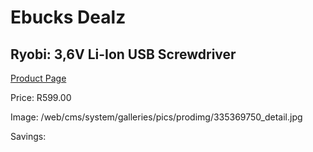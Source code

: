 
# Ebucks Dealz
## Ryobi: 3,6V Li-Ion USB Screwdriver
[Product Page](https://www.ebucks.com/web/shop/productSelected.do?prodId=335369750&catId=370101825)

Price: R599.00

Image: /web/cms/system/galleries/pics/prodimg/335369750_detail.jpg

Savings: 


	